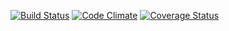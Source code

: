 [![Build Status](https://travis-ci.org/graffam/car_listings.svg?branch=master)](https://travis-ci.org/graffam/car-listings) [![Code Climate](https://codeclimate.com/github/graffam/car_listings.png)](https://codeclimate.com/github/graffam/car-listings) [![Coverage Status](https://coveralls.io/repos/graffam/car_listings/badge.png)](https://coveralls.io/r/graffam/car-listings)
